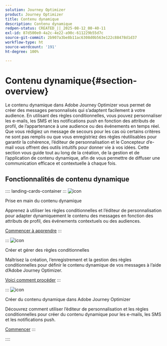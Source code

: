 ```yaml
---
solution: Journey Optimizer
product: Journey Optimizer
title: Contenu dynamique
description: Contenu dynamique
redpen-status: CREATED_||_2025-08-12_00-40-11
exl-id: 87d500e0-4a2c-4e22-a90c-611229b55d7c
source-git-commit: 2b907a3be8b11ac6308d0b563e122c88478d1d37
workflow-type: ht
source-wordcount: '191'
ht-degree: 100%

---
```


# Contenu dynamique{#section-overview}

Le contenu dynamique dans Adobe Journey Optimizer vous permet de créer des messages personnalisés qui s’adaptent facilement à votre audience. En utilisant des règles conditionnelles, vous pouvez personnaliser les e-mails, les SMS et les notifications push en fonction des attributs de profil, de l’appartenance à une audience ou des événements en temps réel. Que vous rédigiez un message de secours pour les cas où certains critères ne sont pas remplis ou que vous enregistriez des règles réutilisables pour garantir la cohérence, l’éditeur de personnalisation et le Concepteur d’e-mail vous offrent des outils intuitifs pour donner vie à vos idées. Cette section vous guide tout au long de la création, de la gestion et de l’application de contenu dynamique, afin de vous permettre de diffuser une communication efficace et contextuelle à chaque fois.

## Fonctionnalités de contenu dynamique

:::: landing-cards-container
:::
![icon](https://cdn.experienceleague.adobe.com/icons/circle-play.svg?lang=fr)

Prise en main du contenu dynamique

Apprenez à utiliser les règles conditionnelles et l’éditeur de personnalisation pour adapter dynamiquement le contenu des messages en fonction des attributs de profil, des événements contextuels ou des audiences.

[Commencer à apprendre](../using/personalization/get-started-dynamic-content.md)
:::

:::
![icon](https://cdn.experienceleague.adobe.com/icons/list-check.svg?lang=fr)

Créer et gérer des règles conditionnelles

Maîtrisez la création, l’enregistrement et la gestion des règles conditionnelles pour définir le contenu dynamique de vos messages à l’aide d’Adobe Journey Optimizer.

[Voici comment procéder](../using/personalization/create-conditions.md)
:::

:::
![icon](https://cdn.experienceleague.adobe.com/icons/bullseye.svg?lang=fr)

Créer du contenu dynamique dans Adobe Journey Optimizer

Découvrez comment utiliser l’éditeur de personnalisation et les règles conditionnelles pour créer du contenu dynamique pour les e-mails, les SMS et les notifications push.

[Commencer](../using/personalization/dynamic-content.md)
:::

::::
